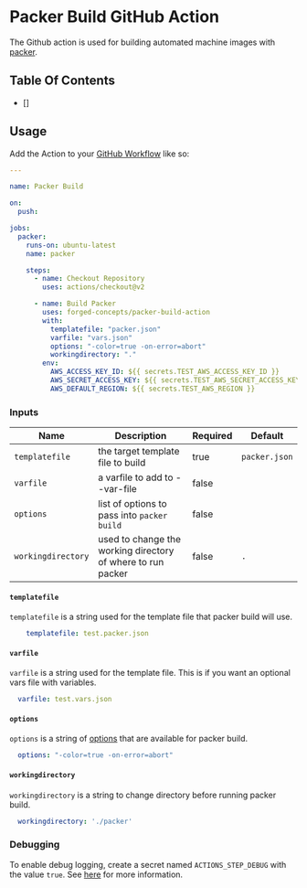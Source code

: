 # Packer Build GitHub Action

The Github action is used for building automated machine images with [packer](https://www.packer.io/).

## Table Of Contents

- []

## Usage

Add the Action to your [GitHub Workflow](https://help.github.com/en/actions/configuring-and-managing-workflows/configuring-a-workflow#creating-a-workflow-file) like so:

```yaml
---

name: Packer Build

on:
  push:

jobs:
  packer:
    runs-on: ubuntu-latest
    name: packer

    steps:
      - name: Checkout Repository
        uses: actions/checkout@v2

      - name: Build Packer
        uses: forged-concepts/packer-build-action
        with:
          templatefile: "packer.json"
          varfile: "vars.json"
          options: "-color=true -on-error=abort"
          workingdirectory: "."
        env:
          AWS_ACCESS_KEY_ID: ${{ secrets.TEST_AWS_ACCESS_KEY_ID }}
          AWS_SECRET_ACCESS_KEY: ${{ secrets.TEST_AWS_SECRET_ACCESS_KEY }}
          AWS_DEFAULT_REGION: ${{ secrets.TEST_AWS_REGION }}

```

### Inputs

| Name               | Description                                                 | Required | Default       |
| ------------------ | ----------------------------------------------------------- | -------- | ------------- |
| `templatefile`     | the target template file to build                           | true     | `packer.json` |
| `varfile`          | a varfile to add to --var-file                              | false    |               |
| `options`          | list of options to pass into `packer build`                 | false    |               |
| `workingdirectory` | used to change the working directory of where to run packer | false    | `.`           |

#### `templatefile`

`templatefile` is a string used for the template file that packer build will use.

```yaml
    templatefile: test.packer.json
```

#### `varfile`

`varfile` is a string used for the template file. This is if you want an optional vars file with variables.

```yaml
  varfile: test.vars.json
```

#### `options`

`options` is a string of [options](https://www.packer.io/docs/commands/build#options) that are available for packer build.

```yaml
  options: "-color=true -on-error=abort"
```

#### `workingdirectory`

`workingdirectory` is a string to change directory before running packer build.

```yaml
  workingdirectory: './packer'
```

### Debugging

To enable debug logging, create a secret named `ACTIONS_STEP_DEBUG` with the value `true`. See [here](https://help.github.com/en/actions/reference/workflow-commands-for-github-actions#setting-a-debug-message) for more information.
